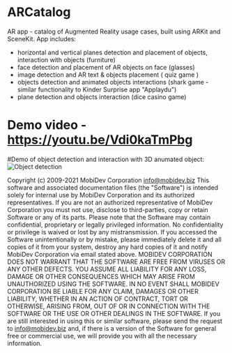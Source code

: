 # ARCatalog

AR app - catalog of Augmented Reality usage cases, built using ARKit and SceneKit. 
App includes:
- horizontal and vertical planes detection and placement of objects, interaction with objects (furniture)
- face detection and placement of AR objects on face (glasses)
- image detection and AR text & objects placement ( quiz game )
- objects detection and animated objects interactions (shark game - similar functionality to Kinder Surprise app "Applaydu")
- plane detection and objects interaction (dice casino game)

# Demo video - https://youtu.be/Vdi0kaTmPbg

#Demo of object detection and interaction with 3D anumated object: <br>
![Object detection](./assets/object-detection.gif)

Copyright (c) 2009-2021 MobiDev Corporation info@mobidev.biz
This software and associated documentation files (the "Software") is intended solely for internal use by MobiDev Corporation and its authorized representatives. If you are not an authorized representative of MobiDev Corporation you must not use, disclose to third-parties, copy or retain Software or any of its parts. Please note that the Software may contain confidential, proprietary or legally privileged information. No confidentiality or privilege is waived or lost by any mistransmission.
If you accessed the Software unintentionally or by mistake, please immediately delete it and all copies of it from your system, destroy any hard copies of it and notify MobiDev Corporation via email stated above.
MOBIDEV CORPORATION DOES NOT WARRANT THAT THE SOFTWARE ARE FREE FROM VIRUSES OR ANY OTHER DEFECTS. YOU ASSUME ALL LIABILITY FOR ANY LOSS, DAMAGE OR OTHER CONSEQUENCES WHICH MAY ARISE FROM UNAUTHORIZED USING THE SOFTWARE.
IN NO EVENT SHALL MOBIDEV CORPORATION BE LIABLE FOR ANY CLAIM, DAMAGES OR OTHER LIABILITY, WHETHER IN AN ACTION OF CONTRACT, TORT OR OTHERWISE, ARISING FROM, OUT OF OR IN CONNECTION WITH THE SOFTWARE OR THE USE OR OTHER DEALINGS IN THE SOFTWARE.
If you are still interested in using this or similar software, please send the request to info@mobidev.biz and, if there is a version of the Software for general free or commercial use, we will provide you with all the necessary information.
